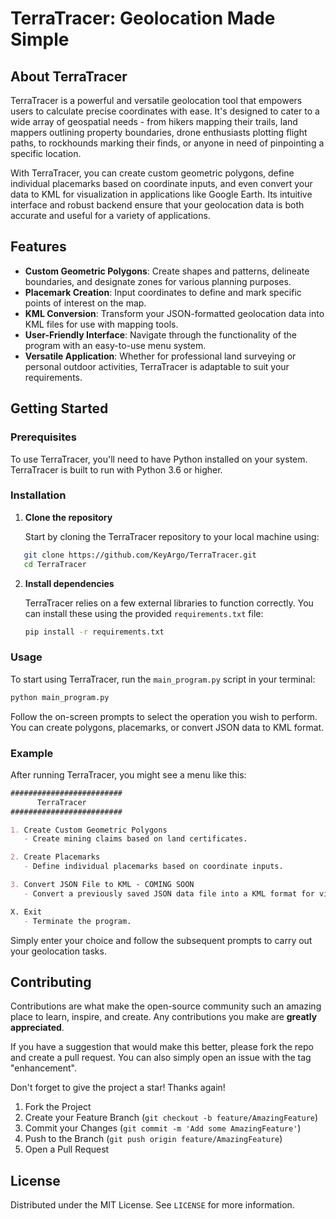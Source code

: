 # TerraTracer: Geolocation Made Simple

## About TerraTracer

TerraTracer is a powerful and versatile geolocation tool that empowers users to calculate precise coordinates with ease. It's designed to cater to a wide array of geospatial needs - from hikers mapping their trails, land mappers outlining property boundaries, drone enthusiasts plotting flight paths, to rockhounds marking their finds, or anyone in need of pinpointing a specific location.

With TerraTracer, you can create custom geometric polygons, define individual placemarks based on coordinate inputs, and even convert your data to KML for visualization in applications like Google Earth. Its intuitive interface and robust backend ensure that your geolocation data is both accurate and useful for a variety of applications.

## Features

- **Custom Geometric Polygons**: Create shapes and patterns, delineate boundaries, and designate zones for various planning purposes.
- **Placemark Creation**: Input coordinates to define and mark specific points of interest on the map.
- **KML Conversion**: Transform your JSON-formatted geolocation data into KML files for use with mapping tools.
- **User-Friendly Interface**: Navigate through the functionality of the program with an easy-to-use menu system.
- **Versatile Application**: Whether for professional land surveying or personal outdoor activities, TerraTracer is adaptable to suit your requirements.

## Getting Started

### Prerequisites

To use TerraTracer, you'll need to have Python installed on your system. TerraTracer is built to run with Python 3.6 or higher.

### Installation

1. **Clone the repository**

   Start by cloning the TerraTracer repository to your local machine using:

```bash
   git clone https://github.com/KeyArgo/TerraTracer.git
   cd TerraTracer
```

2. **Install dependencies**
    
    TerraTracer relies on a few external libraries to function correctly. You can install these using the provided `requirements.txt` file:
    
    ```bash
    pip install -r requirements.txt
    ```
    

### Usage

To start using TerraTracer, run the `main_program.py` script in your terminal:

```bash
python main_program.py
```

Follow the on-screen prompts to select the operation you wish to perform. You can create polygons, placemarks, or convert JSON data to KML format.

### Example

After running TerraTracer, you might see a menu like this:

```markdown
#########################
      TerraTracer       
#########################

1. Create Custom Geometric Polygons
   - Create mining claims based on land certificates.

2. Create Placemarks
   - Define individual placemarks based on coordinate inputs.

3. Convert JSON File to KML - COMING SOON
   - Convert a previously saved JSON data file into a KML format for visualization in tools like Google Earth.

X. Exit
   - Terminate the program.
```

Simply enter your choice and follow the subsequent prompts to carry out your geolocation tasks.

## Contributing

Contributions are what make the open-source community such an amazing place to learn, inspire, and create. Any contributions you make are **greatly appreciated**.

If you have a suggestion that would make this better, please fork the repo and create a pull request. You can also simply open an issue with the tag "enhancement".

Don't forget to give the project a star! Thanks again!

1. Fork the Project
2. Create your Feature Branch (`git checkout -b feature/AmazingFeature`)
3. Commit your Changes (`git commit -m 'Add some AmazingFeature'`)
4. Push to the Branch (`git push origin feature/AmazingFeature`)
5. Open a Pull Request

## License

Distributed under the MIT License. See `LICENSE` for more information.
